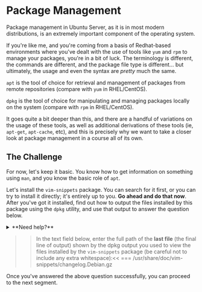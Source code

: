 
# Package Management

Package management in Ubuntu Server, as it is in most modern distributions, is an extremely important component of the operating system.

If you're like me, and you're coming from a basis of Redhat-based environments where you've dealt with the use of tools like `yum` and `rpm` to manage your packages, you're in a bit of luck. The terminology is different, the commands are different, and the package file type is different... but ultimately, the usage and even the syntax are _pretty_ much the same.

`apt` is the tool of choice for retrieval and management of packages from remote repositories (compare with `yum` in RHEL/CentOS).

`dpkg` is the tool of choice for manipulating and managing packages locally on the system (compare with `rpm` in RHEL/CentOS).

It goes quite a bit deeper than this, and there are a handful of variations on the usage of these tools, as well as additional derivations of these tools (ie, `apt-get`, `apt-cache`, etc), and this is precisely why we want to take a closer look at package management in a course all of its own.

## The Challenge

For now, let's keep it basic. You know how to get information on something using `man`, and you know the basic role of `apt`.

Let's install the `vim-snippets` package. You can search for it first, or you can try to install it directly; it's entirely up to you. **Go ahead and do that now**. After you've got it installed, find out how to output the files installed by this package using the `dpkg` utility, and use that output to answer the question below.

<details>
  <summary>**Need help?**</summary>
  If you can't find what we're looking for here, make sure you ran the `apt install vim-snippets`{{execute}} command, first. Then after this is successfully installed, you can use `dpkg -L vim-snippets`{{execute}} to view the files installed by this package.
</details>

>>In the text field below, enter the full path of the **last file** (the final line of output) shown by the dpkg output you used to view the files installed by the `vim-snippets` package (be careful not to include any extra whitespace):<<
=== /usr/share/doc/vim-snippets/changelog.Debian.gz

Once you've answered the above question successfully, you can proceed to the next segment.